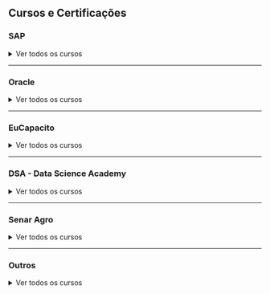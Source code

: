 ## Cursos e Certificações

### SAP
<details>
    <summary>Ver todos os cursos</summary>
  

| Nome                                            |                                                                                       |   |   |   |
|-------------------------------------------------|---------------------------------------------------------------------------------------|---|---|---|
| SAP DataSphere                                  | https://open.sap.com/courses/dsp1-1                                                   |   |   |   |
| SAP- Hire to Retire Process                     | https://open.sap.com/courses/sf9                                                      |   |   |   |
| SAP Hire to Retire – Strategy                   | https://open.sap.com/courses/sf10                                                     |   |   |   |
| SAP - Intelligent Enterprise - Sucess   Factors | https://open.sap.com/courses/sfh2rc2-tr                                               |   |   |   |
| SAP Performance And Tools                       | https://www.tutorialspoint.com/sap-performance-and-tools/index.asp#close              |   |   |   |
| SAP Analytics Cloud (SAC)                       | https://www.tutorialspoint.com/sap-analytics-cloud-sac-training-course-2021/index.asp |   |   |   |

</details>

---

 ### Oracle

<details>
    <summary>Ver todos os cursos</summary>
  
| Curso                                                                                   	| Link                                                                                                                    	|
|-----------------------------------------------------------------------------------------	|-------------------------------------------------------------------------------------------------------------------------	|
| Certificações Gratuitas                                                                 	| https://education.oracle.com/oracle-oci-certification                                                                   	|
| Oracle Utilities Cloud Service Foundation Architect                                     	| https://mylearn.oracle.com/ou/learning-path/oracle-utilities-cloud-service-foundation-architect/108682                  	|
| Certificacao - Become a Data Management   Foundations Associate (OCI Exam Subscription) 	| https://mylearn.oracle.com/ou/learning-path/become-a-data-management-foundations-associate-oci-exam-subscription/111227 	|
| MySQL Explorer                                                                          	| https://mylearn.oracle.com/ou/learning-path/mysql-explorer/79674                                                        	|
| Back      Workforce Health and Safety Explorer                                          	| https://mylearn.oracle.com/ou/learning-path/workforce-health-and-safety-explorer/99339                                  	|
|       Time and Labor Cloud Explorer                                                     	| https://mylearn.oracle.com/ou/learning-path/time-and-labor-cloud-explorer/80458                                         	|
|    HCM Cloud Integration Explorer                                                       	| https://mylearn.oracle.com/ou/learning-path/hcm-cloud-integration-explorer/81654                                        	|
| Compensation Explorer                                                                   	| https://mylearn.oracle.com/ou/learning-path/compensation-explorer/79983                                                 	|
| Cloud Native Development Explorer                                                       	| https://mylearn.oracle.com/ou/learning-path/cloud-native-development-explorer/79404                                     	|
| Cloud Application Development Explorer                                                  	| https://mylearn.oracle.com/ou/learning-path/cloud-application-development-explorer/87822                                	|
| Oracle Cloud Overview                                                                   	| https://mylearn.oracle.com/ou/learning-path/oracle-cloud-overview/115954                                                	|
| Cloud Adoption Framework and Essentials                                                 	| https://mylearn.oracle.com/ou/learning-path/cloud-adoption-framework-and-essentials/122491                              	|
| Oracle SQL Explorer                                                                     	| https://mylearn.oracle.com/ou/learning-path/oracle-sql-explorer/79918                                                   	|
| Oracle Database Explorer                                                                	| https://mylearn.oracle.com/ou/learning-path/oracle-database-explorer/79873                                              	|
| Certificacao - Become an OCI Foundations   Associate (OCI Exam Subscription)            	| https://mylearn.oracle.com/ou/learning-path/become-an-oci-foundations-associate-oci-exam-subscription/108805            	|
</details>

---


### EuCapacito
<details>
    <summary>Ver todos os cursos</summary>
  
| Curso                                                  	| Link                                                                          	|
|--------------------------------------------------------	|-------------------------------------------------------------------------------	|
| Cisco - Segurança   Digital – Cybersecurity Essentials 	| https://eucapacito.com.br/curso-ec/seguranca-digital-cybersecurity-essentials 	|
| FIAP - Big Data & Analytics                            	| https://eucapacito.com.br/curso-ec/big-data-analytics                         	|
| FIAP - Leadership Communication                        	| https://eucapacito.com.br/curso-ec/leadership-communication                   	|
| FIAP - Marketing em Plataformas de Social   Media      	| https://eucapacito.com.br/curso-ec/marketing-em-plataformas-de-social-media   	|
| FIAP - Cybersecurity                                   	| https://eucapacito.com.br/curso-ec/cybersecurity                              	|
| FIAP - Linux Fundamentos                               	| https://eucapacito.com.br/curso-ec/linux-fundamentos                          	|
| Microsoft- Business intelligence                       	| https://eucapacito.com.br/curso-ec/business-intelligence                      	|
| Microsoft - Análise de dados no Power BI               	| https://eucapacito.com.br/curso-ec/analise-de-dados-no-power-bi               	|
| Microsof - Visualize dados no Power BI                 	| https://eucapacito.com.br/curso-ec/visualize-dados-no-power-bi                	|
| SoulCode - Lógica de Programação                       	| https://eucapacito.com.br/curso-ec/logica-de-programacao                      	|
</details>

---

### DSA - Data Science Academy

<details>
    <summary>Ver todos os cursos</summary>

| Curso                                                                               	| Link                                                                                                                       	|
|-------------------------------------------------------------------------------------	|----------------------------------------------------------------------------------------------------------------------------	|
| Fundamentos   de Engenharia de Dados                                                	| https://www.datascienceacademy.com.br/course/fundamentos-de-engenharia-de-dados                                            	|
| Fundamentos de Inteligência Artificial                                              	| https://www.datascienceacademy.com.br/path-player?courseid=fundamentos-de-inteligencia-artificial                          	|
| Fundamentos   de Linguagem Python Para Análise de Dados e Data Science              	| https://www.datascienceacademy.com.br/course?courseid=fundamentos-de-linguagem-python-para-analise-de-dados-e-data-science 	|
|             Microsoft   Power BI Para Business Intelligence e Data Science          	| https://www.datascienceacademy.com.br/path-player?courseid=microsoft-power-bi-para-business-intelligence-e-data-science    	|
| Big Data Fundamentos 3.0                                                            	| https://www.datascienceacademy.com.br/path-player?courseid=big-data-fundamentos-3            

</details>

---

### Senar Agro

<details>
    <summary>Ver todos os cursos</summary>

| Curso                                  | link                                                                                                                          |
|----------------------------------------|-------------------------------------------------------------------------------------------------------------------------------|
| Cultivo   e Produção de Cana-de-Açúcar | https://ead.senar.org.br/cursos/cultivo-e-producao-de-cana-de-acucar                                                          |
| Mudanças Climáticas e Agricultura      | https://ead.senar.org.br/cursos/mudancas-climaticas-e-agricultura                                                             |
| Energia Fotovoltaica                   | https://ead.senar.org.br/storage/imagem-conteudo/arquivoConteudoProgramatico/conteudo_programatico_energia_fotovoltaica-1.pdf |

</details>

---
### Outros

<details>
    <summary>Ver todos os cursos</summary>
 
| Curso                       	| Link                                                           	|
|-----------------------------	|----------------------------------------------------------------	|
| Certificado de Inglês EfSet 	| https://www.efset.org/pt/english-certificate/                  	|
| Certificados - Certiprof    	| https://certiprof.com/pages/free-new-entry-level-certification 	|
| Cursos - Recode             	| https://recode.org.br/trilhas-formativas/                      	|
| Certificados - IBSEC        	| https://certs.ibsec.com.br/                                    	|

</details>
